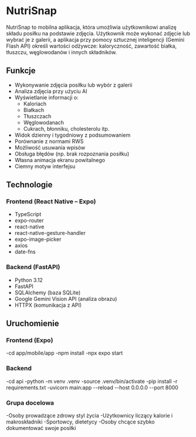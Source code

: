 # NutriSnap

NutriSnap to mobilna aplikacja, która umożliwia użytkownikowi analizę składu posiłku na podstawie zdjęcia. Użytkownik może wykonać zdjęcie lub wybrać je z galerii, a aplikacja przy pomocy sztucznej inteligencji (Gemini Flash API) określi wartości odżywcze: kaloryczność, zawartość białka, tłuszczu, węglowodanów i innych składników.

## Funkcje

- Wykonywanie zdjęcia posiłku lub wybór z galerii
- Analiza zdjęcia przy użyciu AI
- Wyświetlanie informacji o:
  - Kaloriach
  - Białkach
  - Tłuszczach
  - Węglowodanach
  - Cukrach, błonniku, cholesterolu itp.
- Widok dzienny i tygodniowy z podsumowaniem
- Porównanie z normami RWS
- Możliwość usuwania wpisów
- Obsługa błędów (np. brak rozpoznania posiłku)
- Własna animacja ekranu powitalnego
- Ciemny motyw interfejsu

## Technologie

### Frontend (React Native – Expo)
- TypeScript
- expo-router
- react-native
- react-native-gesture-handler
- expo-image-picker
- axios
- date-fns

### Backend (FastAPI)
- Python 3.12
- FastAPI
- SQLAlchemy (baza SQLite)
- Google Gemini Vision API (analiza obrazu)
- HTTPX (komunikacja z API)

## Uruchomienie

### Frontend (Expo)

-cd app/mobile/app
-npm install
-npx expo start

### Backend

-cd api
-python -m venv .venv
-source .venv/bin/activate
-pip install -r requirements.txt
-uvicorn main:app --reload --host 0.0.0.0 --port 8000

### Grupa docelowa
-Osoby prowadzące zdrowy styl życia
-Użytkownicy liczący kalorie i makroskładniki
-Sportowcy, dietetycy
-Osoby chcące szybko dokumentować swoje posiłki

